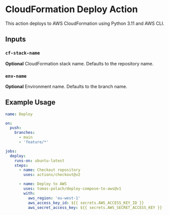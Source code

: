 # CloudFormation Deploy Action

This action deploys to AWS CloudFormation using Python 3.11 and AWS CLI.

## Inputs

### `cf-stack-name`

**Optional** CloudFormation stack name. Defaults to the repository name.

### `env-name`

**Optional** Environment name. Defaults to the branch name.

## Example Usage

```yaml
name: Deploy

on:
  push:
    branches:
      - main
      - 'feature/*'

jobs:
  deploy:
    runs-on: ubuntu-latest
    steps:
      - name: Checkout repository
        uses: actions/checkout@v2

      - name: Deploy to AWS
        uses: tomas-polach/deploy-compose-to-aws@v1
        with:
          aws_region: 'eu-west-1'
          aws_access_key_id: ${{ secrets.AWS_ACCESS_KEY_ID }}
          aws_secret_access_key: ${{ secrets.AWS_SECRET_ACCESS_KEY }}
